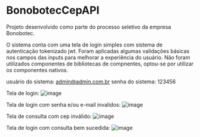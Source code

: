 # BonobotecCepAPI

Projeto desenvolvido como parte do processo seletivo da empresa Bonobotec.

O sistema conta com uma tela de login simples com sistema de autenticação tokenizado jwt. 
Foram aplicadas algumas validações básicas nos campos das inputs para melhorar a experiência do usuário. Não foram utilizados componentes de bibliotecas de compnentes, optou-se por utilizar os componentes nativos.

usuário do sistema: admin@admin.com.br
senha do sistema: 123456

Tela de login:
![image](https://user-images.githubusercontent.com/48165096/123629554-ca393d00-d7ea-11eb-8553-cac31c4a3c51.png)

Tela de login com senha e/ou e-mail invalidos:
![image](https://user-images.githubusercontent.com/48165096/123629917-40d63a80-d7eb-11eb-94db-9e01c7f9433f.png)

Tela de consulta com cep inválido:
![image](https://user-images.githubusercontent.com/48165096/123629966-551a3780-d7eb-11eb-94ee-26b7129404c6.png)

Tela de login com consulta bem sucedida:
![image](https://user-images.githubusercontent.com/48165096/123630021-66fbda80-d7eb-11eb-8892-0bad5c601edc.png)



